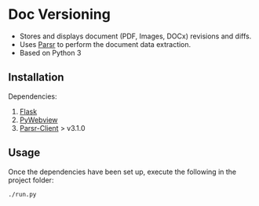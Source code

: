 # Doc Versioning

- Stores and displays document (PDF, Images, DOCx) revisions and diffs.
- Uses [Parsr](http://par.sr) to perform the document data extraction.
- Based on Python 3

## Installation

Dependencies:
1. [Flask](https://flask.palletsprojects.com/en/1.1.x/installation/#install-flask)
2. [PyWebview](https://pywebview.flowrl.com/guide/installation.html#dependencies)
3. [Parsr-Client](https://pypi.org/project/parsr-client/) > v3.1.0

## Usage

Once the dependencies have been set up, execute the following in the project folder:

``` sh
./run.py
```
